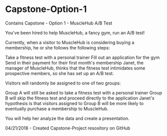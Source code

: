 # Capstone-Option-1

Contains Capstone - Option 1 - MuscleHub A/B Test

You've been hired to help MuscleHub, a fancy gym, run an A/B test!

Currently, when a visitor to MuscleHub is considering buying a membership, he or she follows the following steps:

Take a fitness test with a personal trainer Fill out an application for the gym Send in their payment for their first month's membership Janet, the manager of MuscleHub, thinks that the fitness test intimidates some prospective members, so she has set up an A/B test.

Visitors will randomly be assigned to one of two groups:

Group A will still be asked to take a fitness test with a personal trainer Group B will skip the fitness test and proceed directly to the application Janet's hypothesis is that visitors assigned to Group B will be more likely to eventually purchase a membership to MuscleHub.

You will help her analyze the data and create a presentation.

04/21/2018 - Created Capstone-Project resository on GitHub
